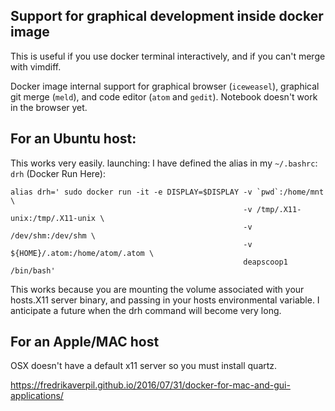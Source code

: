 ## Support for graphical development inside docker image 

This is useful if you use docker terminal interactively, and if you can't merge with vimdiff.

Docker image internal support for graphical browser (`iceweasel`), graphical git merge (`meld`), and code editor (`atom` and `gedit`). Notebook doesn't work in the browser yet.

## For an Ubuntu host:
This works very easily.
launching: 
I have defined the alias in my `~/.bashrc`:
`drh` (Docker Run Here):

```
alias drh=' sudo docker run -it -e DISPLAY=$DISPLAY -v `pwd`:/home/mnt \
                                                    -v /tmp/.X11-unix:/tmp/.X11-unix \
                                                    -v /dev/shm:/dev/shm \
                                                    -v ${HOME}/.atom:/home/atom/.atom \
                                                    deapscoop1 /bin/bash'
```
This works because you are mounting the volume associated with your hosts.X11 server binary,  and passing in your hosts environmental variable. I anticipate a future when the drh command will become very long.


## For an Apple/MAC host

OSX doesn't have a default x11 server so you must install quartz.

https://fredrikaverpil.github.io/2016/07/31/docker-for-mac-and-gui-applications/

